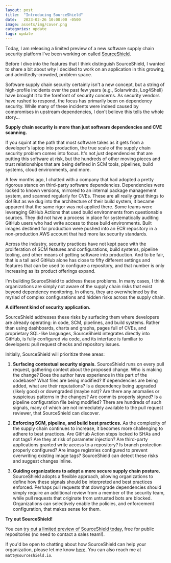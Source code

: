 ```yaml
---
layout: post
title:  "Introducing SourceShield"
date:   2023-02-26 10:00:00 -0500
image: assets/img/cover.png
categories: update
tags: update
---
```


Today, I am releasing a limited preview of a new software supply chain security platform I've been working on called [SourceShield](https://sourceshield.io).

Before I dive into the features that I think distinguish SourceShield, I wanted to share a bit about _why_ I decided to work on an application in this growing, and admittedly-crowded, problem space.

Software supply chain security certainly isn't a new concept, but a string of high-profile incidents over the past few years (e.g., Solarwinds, Log4Shell) have brought it to the forefront of security concerns. As security vendors have rushed to respond, the focus has primarily been on dependency security. While many of these incidents were indeed caused by compromises in upstream dependencies, I don't believe this tells the whole story...

**Supply chain security is more than just software dependencies and CVE scanning.**

If you squint at the path that most software takes as it gets from a developer's laptop into production, the true scale of the supply chain security problem comes into focus. It's not _just_ dependencies that are putting this software at risk, but the hundreds of other moving pieces and trust relationships that are being defined in SCM tools, pipelines, build systems, cloud environments, and more.

A few months ago, I chatted with a company that had adopted a pretty rigorous stance on third-party software dependencies. Dependencies were locked to known versions, mirrored to an internal package management system, and scanned regularly for CVEs. These are all really great things to do! But as we dug into the architecture of their build system, it became apparent that the same rigor was not applied there. Some teams were leveraging GitHub Actions that used build environments from questionable sources. They did not have a process in place for systematically auditing GitHub users who had write access to those build environments. Built images destined for production were pushed into an ECR repository in a non-production AWS account that had more lax security standards.

Across the industry, security practices have not kept pace with the proliferation of SCM features and configurations, build systems, pipeline tooling, and other means of getting software into production. And to be fair, that is a tall ask! GitHub alone has close to fifty different settings and features that can be used to configure a repository, and that number is only increasing as its product offerings expand.

I'm building SourceShield to address these problems. In many cases, I think organizations are simply not aware of the supply chain risks that exist beyond dependency monitoring. In others, they are overwhelmed by the myriad of complex configurations and hidden risks across the supply chain.

**A different kind of security application.**

SourceShield addresses these risks by surfacing them where developers are already operating: in code, SCM, pipelines, and build systems. Rather than using dashboards, charts and graphs, pages full of CVEs, and proprietary SQL-like languages, SourceShield integrates directly into GitHub, is fully configured via code, and its interface is familiar to developers: pull request checks and repository issues.

Initially, SourceShield will prioritize three areas:

1. **Surfacing contextual security signals.** SourceShield runs on every pull request, gathering context about the proposed change. Who is making the change? Does the author have experience in this part of the codebase? What files are being modified? If dependencies are being added, what are their reputations? Is a dependency being upgraded (likely good) or downgraded (maybe not)? Are there any anomalies or suspicious patterns in the changes? Are commits properly signed? Is a pipeline configuration file being modified? There are hundreds of such signals, many of which are not immediately available to the pull request reviewer, that SourceShield can discover.

2. **Enforcing SCM, pipeline, and build best practices.** As the complexity of the supply chain continues to increase, it becomes more challenging to adhere to best practices. Are GitHub Action steps locked to SHAs and not tags? Are they at risk of parameter injection? Are third-party applications granted write access to a repository? Is branch protection properly configured? Are image registries configured to prevent overwriting existing image tags? SourceShield can detect these risks and suggest changes inline.

3. **Guiding organizations to adopt a more secure supply chain posture.** SourceShield adopts a flexible approach, allowing organizations to define how these signals should be interpreted and best practices enforced. Perhaps pull requests that downgrade dependencies should simply require an additional review from a member of the security team, while pull requests that originate from untrusted bots are blocked. Organizations can selectively enable the policies, and enforcement configuration, that makes sense for them.

**Try out SourceShield!**

You can [try out a limited preview of SourceShield today](https://docs.sourceshield.io/getting_started.html), free for public repositories (no need to contact a sales team!).

If you'd be open to chatting about how SourceShield can help your organization, please let me know [here](https://docs.google.com/forms/d/e/1FAIpQLSeHOxckS_aCSu5rzsYHVTrEEjInfNcTAngzZF2BwDAozb7RpQ/viewform). You can also reach me at `matt@sourceshield.io`.